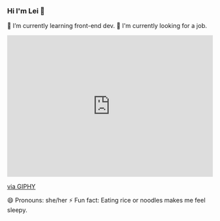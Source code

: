 ### Hi I'm Lei 👋

🌱 I’m currently learning front-end dev.
🔭 I'm currently looking for a job.
<iframe src="https://giphy.com/embed/dNgK7Ws7y176U" width="480" height="331" frameBorder="0" class="giphy-embed" allowFullScreen></iframe><p><a href="https://giphy.com/gifs/homework-dNgK7Ws7y176U">via GIPHY</a></p>
😄 Pronouns: she/her
⚡ Fun fact: Eating rice or noodles makes me feel sleepy.
<!--
**leihuang96/leihuang96** is a ✨ _special_ ✨ repository because its `README.md` (this file) appears on your GitHub profile.

Here are some ideas to get you started:

-  I’m currently working on ...
-  ...
- 👯 I’m looking to collaborate on ...
- 🤔 I’m looking for help with ...
- 💬 Ask me about ...
-  ...
-  ...
-  ...
-->
